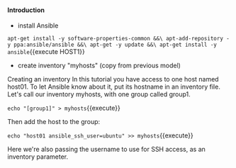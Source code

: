 #### Introduction

- install Ansible

`apt-get install -y software-properties-common &&\
apt-add-repository -y ppa:ansible/ansible &&\
apt-get -y update &&\
apt-get install -y ansible`{{execute HOST1}}

- create inventory "myhosts" (copy from previous model)

Creating an inventory
In this tutorial you have access to one host named host01. To let Ansible know about it, put its hostname in an inventory file. Let's call our inventory myhosts, with one group called group1.

`echo "[group1]" > myhosts`{{execute}}

Then add the host to the group:

`echo "host01 ansible_ssh_user=ubuntu" >> myhosts`{{execute}}

Here we're also passing the username to use for SSH access, as an inventory parameter.
